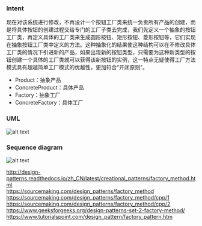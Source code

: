 ### Intent
现在对该系统进行修改，不再设计一个按钮工厂类来统一负责所有产品的创建，而是将具体按钮的创建过程交给专门的工厂子类去完成，我们先定义一个抽象的按钮工厂类，再定义具体的工厂类来生成圆形按钮、矩形按钮、菱形按钮等，它们实现在抽象按钮工厂类中定义的方法。这种抽象化的结果使这种结构可以在不修改具体工厂类的情况下引进新的产品，如果出现新的按钮类型，只需要为这种新类型的按钮创建一个具体的工厂类就可以获得该新按钮的实例，这一特点无疑使得工厂方法模式具有超越简单工厂模式的优越性，更加符合“开闭原则”。

* Product：抽象产品
* ConcreteProduct：具体产品
* Factory：抽象工厂
* ConcreteFactory：具体工厂

### UML
![alt text](https://github.com/vectormars/CPP/blob/master/Design%20pattern/Factory%20Method%20Pattern/image/FactoryMethod.jpg)
### Sequence diagram
![alt text](https://github.com/vectormars/CPP/blob/master/Design%20pattern/Factory%20Method%20Pattern/image/seq_FactoryMethod.jpg)

http://design-patterns.readthedocs.io/zh_CN/latest/creational_patterns/factory_method.html    
https://sourcemaking.com/design_patterns/factory_method     
https://sourcemaking.com/design_patterns/factory_method/cpp/1   
https://sourcemaking.com/design_patterns/factory_method/cpp/2   
https://www.geeksforgeeks.org/design-patterns-set-2-factory-method/    
https://www.tutorialspoint.com/design_pattern/factory_pattern.htm   
